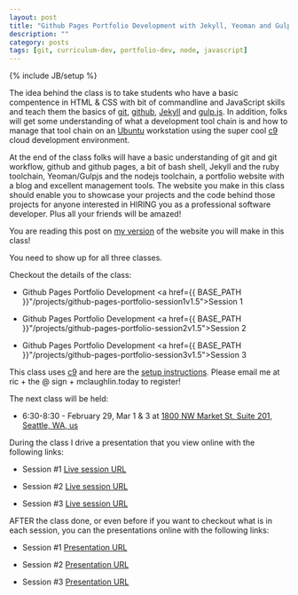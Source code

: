```yaml
---
layout: post
title: "Github Pages Portfolio Development with Jekyll, Yeoman and Gulpjs v1.5"
description: ""
category: posts
tags: [git, curriculum-dev, portfolio-dev, node, javascript]
---
```

{% include JB/setup %}

The idea behind the class is to take students who have a basic compentence in HTML & CSS with bit of commandline and JavaScript skills and teach them the basics of [git](https://git-scm.com/), [github](https://github.com/ricmclaughlin), [Jekyll](http://jekyllrb.com/) and [gulp.js](http://gulpjs.com/). In addition, folks will get some understanding of what a development tool chain is and how to manage that tool chain on an [Ubuntu](http://www.ubuntu.com/) workstation using the super cool [c9](https://c9.io) cloud development environment.

At the end of the class folks will have a basic understanding of git and git workflow, github and github pages, a bit of bash shell, Jekyll and the ruby toolchain, Yeoman/Gulpjs and the nodejs toolchain, a portfolio website with a blog and excellent management tools. The website you make in this class should enable you to showcase your projects and the code behind those projects for anyone interested in HIRING you as a professional software developer. Plus all your friends will be amazed!

You are reading this post on [my version](http://ric.mclaughlin.today) of the website you will make in this class!

You need to show up for all three classes.

Checkout the details of the class:

* Github Pages Portfolio Development <a href={{ BASE_PATH }}"/projects/github-pages-portfolio-session1v1.5">Session 1</a>

* Github Pages Portfolio Development <a href={{ BASE_PATH }}"/projects/github-pages-portfolio-session2v1.5">Session 2</a>

* Github Pages Portfolio Development <a href={{ BASE_PATH }}"/projects/github-pages-portfolio-session3v1.5">Session 3</a>

This class uses [c9](https://c9.io) and here are the [setup instructions](http://ric.mclaughlin.today/projects/github-pages-portfolio-class-setup-with-c9). Please email me at ric + the @ sign + mclaughlin.today to register!

The next class will be held:

* 6:30-8:30 - February 29, Mar 1 &amp; 3 at [1800 NW Market St, Suite 201, Seattle, WA, us](https://goo.gl/maps/GvZkjFbR8Mu) 

During the class I drive a presentation that you view online with the following links: 

* Session #1 [Live session URL](http://slides.com/ricmclaughlin/githubportfolio1-1-5/live)

* Session #2 [Live session URL](http://slides.com/ricmclaughlin/githubportfolio2-6/live) 

* Session #3 [Live session URL](http://slides.com/ricmclaughlin/githubportfolio1-1-2-7/live) 

AFTER the class done, or even before if you want to checkout what is in each session, you can the presentations online with the following links:

* Session #1 [Presentation URL](http://slides.com/ricmclaughlin/githubportfolio1-1-5)

* Session #2 [Presentation URL](http://slides.com/ricmclaughlin/githubportfolio2-6) 

* Session #3 [Presentation URL](http://slides.com/ricmclaughlin/githubportfolio1-1-2-7) 




